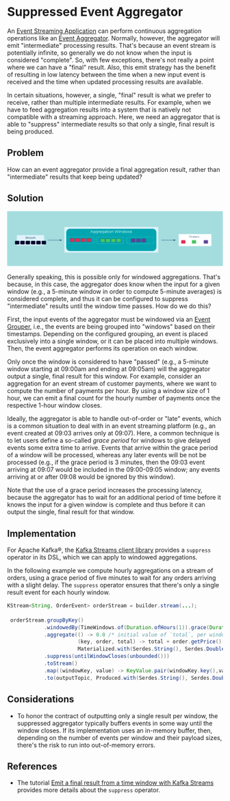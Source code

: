
# Suppressed Event Aggregator
An [Event Streaming Application](../event-processing/event-processing-application.md) can perform continuous aggregation operations like an [Event Aggregator](event-aggregator.md).  Normally, however, the aggregator will emit "intermediate" processing results. That's because an event stream is potentially infinite, so generally we do not know when the input is considered "complete". So, with few exceptions, there's not really a point where we can have a "final" result. Also, this emit strategy has the benefit of resulting in low latency between the time when a new input event is received and the time when updated processing results are available.

In certain situations, however, a single, "final" result is what we prefer to receive, rather than multiple intermediate results. For example, when we have to feed aggregation results into a system that is natively not compatible with a streaming approach. Here, we need an aggregator that is able to "suppress" intermediate results so that only a single, final result is being produced.


## Problem
How can an event aggregator provide a final aggregation result, rather than "intermediate" results that keep being updated?

## Solution
![suppressed-event-aggregator](../img/suppressed-event-aggregator.png)

Generally speaking, this is possible only for windowed aggregations. That's because, in this case, the aggregator does know when the input for a given window (e.g., a 5-minute window in order to compute 5-minute averages) is considered complete, and thus it can be configured to suppress "intermediate" results until the window time passes. How do we do this?

First, the input events of the aggregator must be windowed via an [Event Grouper](../stream-processing/event-grouper.md), i.e., the events are being grouped into "windows" based on their timestamps. Depending on the configured grouping, an event is placed exclusively into a single window, or it can be placed into multiple windows.
Then, the event aggregator performs its operation on each window.

Only once the window is considered to have "passed" (e.g., a 5-minute window starting at 09:00am and ending at 09:05am) will the aggregator output a single, final result for this window. For example, consider an aggregation for an event stream of customer payments, where we want to compute the number of payments per hour.  By using a window size of 1 hour, we can emit a final count for the hourly number of payments once the respective 1-hour window closes.

Ideally, the aggregator is able to handle out-of-order or "late" events, which is a common situation to deal with in an event streaming platform (e.g., an event created at 09:03 arrives only at 09:07). Here, a common technique is to let users define a so-called _grace period_ for windows to give delayed events some extra time to arrive. Events that arrive within the grace period of a window will be processed, whereas any later events will be not be processed (e.g., if the grace period is 3 minutes, then the 09:03 event arriving at 09:07 would be included in the 09:00-09:05 window; any events arriving at or after 09:08 would be ignored by this window). 

Note that the use of a grace period increases the processing latency, because the aggregator has to wait for an additional period of time before it knows the input for a given window is complete and thus before it can output the single, final result for that window.


## Implementation

For Apache Kafka®, the [Kafka Streams client library](https://docs.confluent.io/platform/current/streams/index.html) provides a `suppress` operator in its DSL, which we can apply to windowed aggregations.

In the following example we compute hourly aggregations on a stream of orders, using a grace period of five minutes to wait for any orders arriving with a slight delay. The `suppress` operator ensures that there's only a single result event for each hourly window.

```java
KStream<String, OrderEvent> orderStream = builder.stream(...);

 orderStream.groupByKey()
            .windowedBy(TimeWindows.of(Duration.ofHours(1)).grace(Duration.ofMinutes(5)))
            .aggregate(() -> 0.0 /* initial value of `total`, per window */,
                       (key, order, total) -> total + order.getPrice(),
                       Materialized.with(Serdes.String(), Serdes.Double()))
            .suppress(untilWindowCloses(unbounded()))
            .toStream()
            .map((windowKey, value) -> KeyValue.pair(windowKey.key(),value))
            .to(outputTopic, Produced.with(Serdes.String(), Serdes.Double()));
```


## Considerations

* To honor the contract of outputting only a single result per window, the suppressed aggregator typically buffers events in some way until the window closes.  If its implementation uses an in-memory buffer, then, depending on the number of events per window and their payload sizes, there's the risk to run into out-of-memory errors.


## References

* The tutorial [Emit a final result from a time window with Kafka Streams](https://kafka-tutorials.confluent.io/window-final-result/kstreams.html) provides more details about the `suppress` operator.

